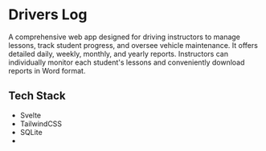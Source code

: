 # Drivers Log

A comprehensive web app designed for driving instructors to manage lessons, track student progress, and oversee vehicle maintenance. It offers detailed daily, weekly, monthly, and yearly reports. Instructors can individually monitor each student's lessons and conveniently download reports in Word format.

## Tech Stack

* Svelte
* TailwindCSS
* SQLite
* 
